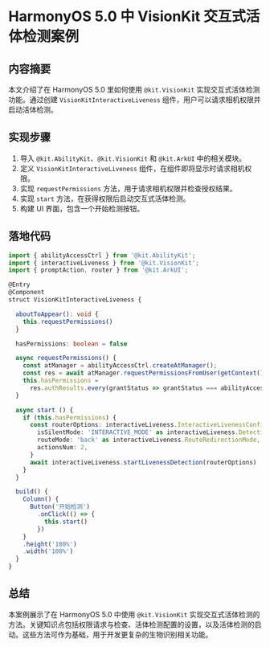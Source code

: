 # HarmonyOS 5.0 中 VisionKit 交互式活体检测案例

## 内容摘要
本文介绍了在 HarmonyOS 5.0 里如何使用 `@kit.VisionKit` 实现交互式活体检测功能。通过创建 `VisionKitInteractiveLiveness` 组件，用户可以请求相机权限并启动活体检测。

## 实现步骤
1. 导入 `@kit.AbilityKit`、`@kit.VisionKit` 和 `@kit.ArkUI` 中的相关模块。
2. 定义 `VisionKitInteractiveLiveness` 组件，在组件即将显示时请求相机权限。
3. 实现 `requestPermissions` 方法，用于请求相机权限并检查授权结果。
4. 实现 `start` 方法，在获得权限后启动交互式活体检测。
5. 构建 UI 界面，包含一个开始检测按钮。

## 落地代码
```typescript
import { abilityAccessCtrl } from '@kit.AbilityKit'; 
import { interactiveLiveness } from '@kit.VisionKit'; 
import { promptAction, router } from '@kit.ArkUI'; 

@Entry 
@Component 
struct VisionKitInteractiveLiveness { 

  aboutToAppear(): void { 
    this.requestPermissions() 
  } 

  hasPermissions: boolean = false 

  async requestPermissions() { 
    const atManager = abilityAccessCtrl.createAtManager(); 
    const res = await atManager.requestPermissionsFromUser(getContext(), ['ohos.permission.CAMERA']) 
    this.hasPermissions = 
      res.authResults.every(grantStatus => grantStatus === abilityAccessCtrl.GrantStatus.PERMISSION_GRANTED) 
  } 

  async start () { 
    if (this.hasPermissions) { 
      const routerOptions: interactiveLiveness.InteractiveLivenessConfig = { 
        isSilentMode: 'INTERACTIVE_MODE' as interactiveLiveness.DetectionMode, 
        routeMode: 'back' as interactiveLiveness.RouteRedirectionMode, 
        actionsNum: 2, 
      } 
      await interactiveLiveness.startLivenessDetection(routerOptions) 
    } 
  } 

  build() { 
    Column() { 
      Button('开始检测') 
        .onClick(() => { 
          this.start() 
        }) 
    } 
    .height('100%') 
    .width('100%') 
  } 
} 
```

## 总结
本案例展示了在 HarmonyOS 5.0 中使用 `@kit.VisionKit` 实现交互式活体检测的方法。关键知识点包括权限请求与检查、活体检测配置的设置，以及活体检测的启动。这些方法可作为基础，用于开发更复杂的生物识别相关功能。